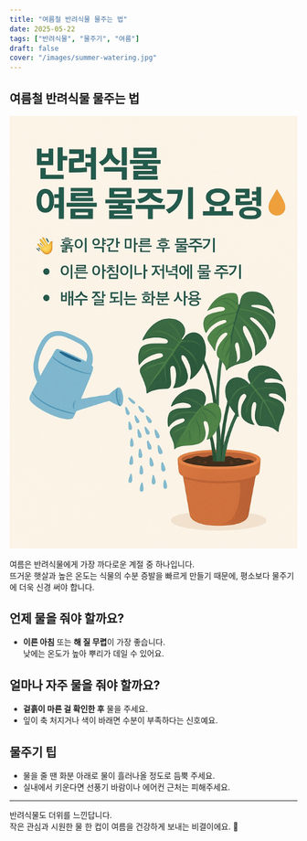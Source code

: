```yaml
---
title: "여름철 반려식물 물주는 법"
date: 2025-05-22
tags: ["반려식물", "물주기", "여름"]
draft: false
cover: "/images/summer-watering.jpg"
---
```


## 여름철 반려식물 물주는 법

![여름철 물주는 반려식물](/images/summer-watering.jpg)

여름은 반려식물에게 가장 까다로운 계절 중 하나입니다.  
뜨거운 햇살과 높은 온도는 식물의 수분 증발을 빠르게 만들기 때문에, 평소보다 물주기에 더욱 신경 써야 합니다.

## 언제 물을 줘야 할까요?

- **이른 아침** 또는 **해 질 무렵**이 가장 좋습니다.  
  낮에는 온도가 높아 뿌리가 데일 수 있어요.

## 얼마나 자주 물을 줘야 할까요?

- **겉흙이 마른 걸 확인한 후** 물을 주세요.
- 잎이 축 처지거나 색이 바래면 수분이 부족하다는 신호예요.

## 물주기 팁

- 물을 줄 땐 화분 아래로 물이 흘러나올 정도로 듬뿍 주세요.
- 실내에서 키운다면 선풍기 바람이나 에어컨 근처는 피해주세요.

---

반려식물도 더위를 느낀답니다.  
작은 관심과 시원한 물 한 컵이 여름을 건강하게 보내는 비결이에요. 🌿

